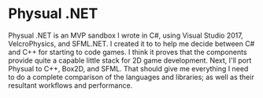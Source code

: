 # Physual .NET

Physual .NET is an MVP sandbox I wrote in C#, using Visual Studio 2017, VelcroPhysics, and SFML.NET.  I created it to to help me decide between C# and C++ for starting to code games.  I think it proves that the components provide quite a capable little stack for 2D game development.  Next, I'll port Physual to C++, Box2D, and SFML.  That should give me everything I need to do a complete comparison of the languages and libraries; as well as their resultant workflows and performance.
